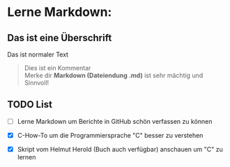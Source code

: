 # Lerne Markdown: 
## Das ist eine Überschrift

Das ist normaler Text 

> Dies ist ein Kommentar \
Merke dir **Markdown (Dateiendung .md)** ist sehr mächtig und Sinnvoll!

## TODO List 
- [ ] Lerne Markdown um Berichte in GitHub schön verfassen zu können
- [x] C-How-To um die Programmiersprache "C" besser zu verstehen
- [x] Skript vom Helmut Herold (Buch auch verfügbar) anschauen um "C" zu lernen

